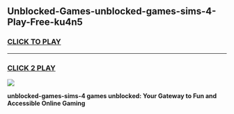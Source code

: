 
## Unblocked-Games-unblocked-games-sims-4-Play-Free-ku4n5
<h3>
<a href="https://premium76.site?title=unblocked-games-sims-4&ref=18A">CLICK TO PLAY</a></h3>
<hr>

<h3>
<a href="https://premium76.site?title=unblocked-games-sims-4&ref=18A">CLICK 2 PLAY</a>
  
</h3>

<a href="https://premium76.site?title=unblocked-games-sims-4&ref=18A"><img src="https://clearcache.store/games.png"></a>


**unblocked-games-sims-4 games unblocked: Your Gateway to Fun and Accessible Online Gaming**
